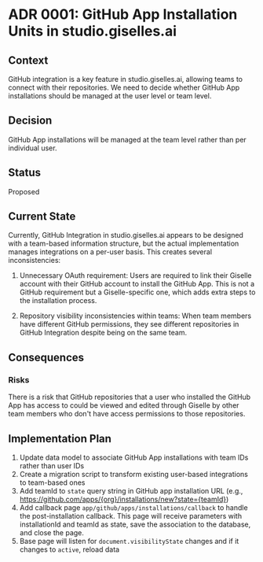 # ADR 0001: GitHub App Installation Units in studio.giselles.ai

## Context

GitHub integration is a key feature in studio.giselles.ai, allowing teams to connect with their repositories. We need to decide whether GitHub App installations should be managed at the user level or team level.

## Decision

GitHub App installations will be managed at the team level rather than per individual user.

## Status

Proposed

## Current State

Currently, GitHub Integration in studio.giselles.ai appears to be designed with a team-based information structure, but the actual implementation manages integrations on a per-user basis. This creates several inconsistencies:

1. Unnecessary OAuth requirement: Users are required to link their Giselle account with their GitHub account to install the GitHub App. This is not a GitHub requirement but a Giselle-specific one, which adds extra steps to the installation process.

2. Repository visibility inconsistencies within teams: When team members have different GitHub permissions, they see different repositories in GitHub Integration despite being on the same team.

## Consequences

### Risks

There is a risk that GitHub repositories that a user who installed the GitHub App has access to could be viewed and edited through Giselle by other team members who don't have access permissions to those repositories.

## Implementation Plan

1. Update data model to associate GitHub App installations with team IDs rather than user IDs
2. Create a migration script to transform existing user-based integrations to team-based ones
3. Add teamId to `state` query string in GitHub app installation URL (e.g., https://github.com/apps/{org}/installations/new?state={teamId})
4. Add callback page `app/github/apps/installations/callback` to handle the post-installation callback. This page will receive parameters with installationId and teamId as state, save the association to the database, and close the page.
5. Base page will listen for `document.visibilityState` changes and if it changes to `active`, reload data
